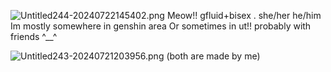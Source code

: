 ![Untitled244-20240722145402.png](https://i.postimg.cc/zXxhQQgG/Untitled244-20240722145402.png)
 Meow!! gfluid+bisex . she/her he/him 
    Im mostly somewhere in genshin area
    Or sometimes in ut!! probably with 
    friends ^__^


![Untitled243-20240721203956.png](https://i.postimg.cc/sfn31TTt/Untitled243-20240721203956.png)
(both are made by me)
